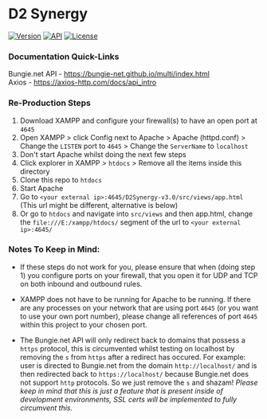 # D2 Synergy

[![Version](https://img.shields.io/badge/Version-dev-yellow)](https://github.com/brendanprice2003/D2Synergy_v0.3)
[![API](https://img.shields.io/badge/API-Bungie.net-green)](https://bungie-net.github.io/multi/index.html)
[![License](https://img.shields.io/badge/License-MIT-blue)]()

### Documentation Quick-Links

Bungie.net API - https://bungie-net.github.io/multi/index.html<br>
Axios - https://axios-http.com/docs/api_intro

### Re-Production Steps

1. Download XAMPP and configure your firewall(s) to have an open port at `4645`
2. Open XAMPP > click Config next to Apache > Apache (httpd.conf) > Change the `LISTEN` port to `4645` > Change the `ServerName` to `localhost`
3. Don't start Apache whilst doing the next few steps
4. Click explorer in XAMPP > `htdocs` > Remove all the items inside this directory
5. Clone this repo to `htdocs`
6. Start Apache
7. Go to `<your external ip>:4645/D2Synergy-v3.0/src/views/app.html` (This url might be different, alternative is below)
8. Or go to `htdocs` and navigate into `src/views` and then app.html, change the `file:///E:/xampp/htdocs/` segment of the url to `<your external ip>:4645/`

### Notes To Keep in Mind:

- If these steps do not work for you, please ensure that when (doing step 1) you configure ports on your firewall, that you open it for UDP and TCP on both inbound and outbound rules.

- XAMPP does not have to be running for Apache to be running.
If there are any processes on your network that are using port `4645` (or you want to use your own port number), please change all references of port `4645` within this project to your chosen port.

- The Bungie.net API will only redirect back to domains that possess a `https` protocol, this is circumvented whilst testing on localhost by removing the `s` from `https` after a redirect has occured. 
For example: user is directed to Bungie.net from the domain `http://localhost/` and is then redirected back to `https://localhost/` because Bungie.net does not support `http` protocols. So we just remove the `s` and shazam! *Please keep in mind that this is just a feature that is present inside of development environments, SSL certs will be implemented to fully circumvent this.*
